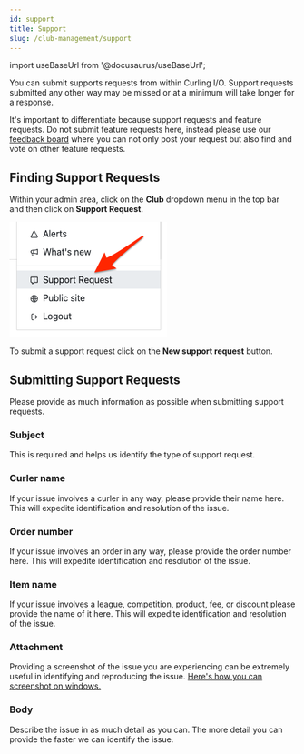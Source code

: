 ```yaml
---
id: support
title: Support
slug: /club-management/support
---
```

import useBaseUrl from '@docusaurus/useBaseUrl';

You can submit supports requests from within Curling I/O. Support requests submitted any other way may be missed or at a minimum will take longer for a response.

It's important to differentiate because support requests and feature requests. Do not submit feature requests here, instead please use our [feedback board](https://curling.canny.io/clubs) where you can not only post your request but also find and vote on other feature requests.

## Finding Support Requests

Within your admin area, click on the **Club** dropdown menu in the top bar and then click on **Support Request**.

![Navigation](/img/docs/club-management/support/navigation.png)

To submit a support request click on the **New support request** button.


## Submitting Support Requests

Please provide as much information as possible when submitting support requests.

### Subject

This is required and helps us identify the type of support request.

### Curler name

If your issue involves a curler in any way, please provide their name here. This will expedite identification and resolution of the issue.

### Order number

If your issue involves an order in any way, please provide the order number here. This will expedite identification and resolution of the issue.

### Item name

If your issue involves a league, competition, product, fee, or discount please provide the name of it here. This will expedite identification and resolution of the issue.

### Attachment

Providing a screenshot of the issue you are experiencing can be extremely useful in identifying and reproducing the issue. [Here's how you can screenshot on windows.](https://support.microsoft.com/en-us/windows/use-snipping-tool-to-capture-screenshots-00246869-1843-655f-f220-97299b865f6b)

### Body

Describe the issue in as much detail as you can. The more detail you can provide the faster we can identify the issue.
